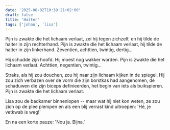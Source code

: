 ```yaml
---
date: '2025-08-02T10:39:21+02:00'
draft: false
title: 'Halter'
tags: ['johan', 'lisa']
---
```


Pijn is zwakte die het lichaam verlaat, zei hij tegen zichzelf, en hij tilde de halter in zijn rechterhand. Pijn is zwakte die het lichaam verlaat, hij tilde de halter in zijn linkerhand. Zeventien, achttien, twintig, dertig...

Hij schudde zijn hoofd. Hij moest nog wakker worden. Pijn is zwakte die het lichaam verlaat. Achttien, negentien, twintig...

Straks, als hij zou douchen, zou hij naar zijn lichaam kijken in de spiegel. Hij zou zich verbazen over de vorm die zijn borstkas had aangenomen, de schaduwen die zijn biceps definieerden, het begin van iets als buikspieren. Pijn is zwakte die het lichaam verlaat.

Lisa zou de badkamer binnenlopen -- maar wat hij niet kon weten, ze zou zich op de plee plempen en als een blij verrast kind uitroepen: 'Hé, je vetkwab is weg!' 

En na een korte pauze: 'Nou ja. Bijna.'
